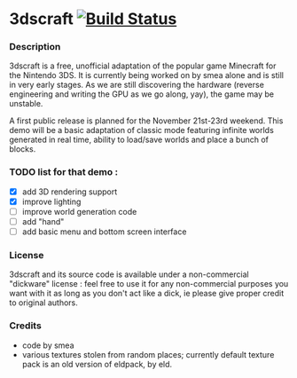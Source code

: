 3dscraft [![Build Status](http://build.filfatstudios.com:8080/job/WiiCraft/badge/icon)](http://build.filfatstudios.com:8080/job/WiiCraft/)
========

### Description

3dscraft is a free, unofficial adaptation of the popular game Minecraft for the Nintendo 3DS. It is currently being worked on by smea alone and is still in very early stages. As we are still discovering the hardware (reverse engineering and writing the GPU as we go along, yay), the game may be unstable.

A first public release is planned for the November 21st-23rd weekend. This demo will be a basic adaptation of classic mode featuring infinite worlds generated in real time, ability to load/save worlds and place a bunch of blocks.

### TODO list for that demo :

- [x] add 3D rendering support
- [x] improve lighting
- [ ] improve world generation code
- [ ] add "hand"
- [ ] add basic menu and bottom screen interface

### License

3dscraft and its source code is available under a non-commercial "dickware" license : feel free to use it for any non-commercial purposes you want with it as long as you don't act like a dick, ie please give proper credit to original authors.

### Credits

- code by smea
- various textures stolen from random places; currently default texture pack is an old version of eldpack, by eld.
